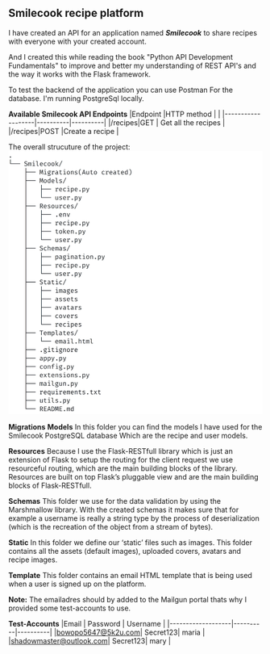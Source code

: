 ## Smilecook recipe platform

I have created an API for an application named _**Smilecook**_ to share recipes with everyone with your created account.

And I created this while reading the book "Python API Development Fundamentals" to improve and better my understanding of REST API's and the way it works with the Flask framework.

To test the backend of the application you can use Postman
For the database. I'm running PostgreSql locally. 


**Available Smilecook API Endpoints**
|Endpoint              |HTTP method |   |
|-------------------|----------|----------|
|/recipes|GET | Get all the recipes   |
|/recipes|POST |Create a recipe  |

The overall strucuture of the project:
![structure of the project](/Chapter_2/smilecook/documentation/project_structure.jpg)


**Migrations**
**Models**
In this folder you can find the models I have used for the Smilecook PostgreSQL database
Which are the recipe and user models.

**Resources**
Because I use the Flask-RESTfull library which is just an extension of Flask
to setup the routing for the client request we use resourceful routing, which are the main building blocks of the library. Resources are built on top Flask’s pluggable view and are the main building blocks of Flask-RESTfull.


**Schemas**
This folder we use for the data validation by using the Marshmallow library.
With the created schemas it makes sure that for example a username is really a string type by the process of deserialization (which is the recreation of the object from a stream of bytes).

**Static**
In this folder we define our ‘static’ files such as images. This folder contains all the assets (default images), uploaded covers, avatars and recipe images.

**Template**
This folder contains an email HTML template that is being used when a user is signed up on the platform.

**Note:**
The emailadres should by added to the Mailgun portal thats why I provided some
test-accounts to use.

**Test-Accounts**
|Email              | Password | Username |
|-------------------|----------|----------|
|bowopo5647@5k2u.com| Secret123| maria    |
|shadowmaster@outlook.com| Secret123| mary |



